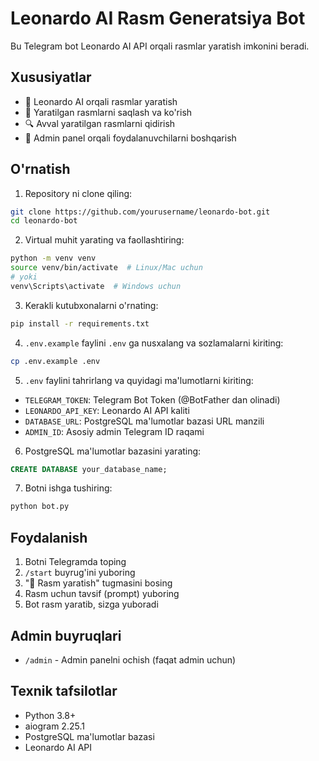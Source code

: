 # Leonardo AI Rasm Generatsiya Bot

Bu Telegram bot Leonardo AI API orqali rasmlar yaratish imkonini beradi.

## Xususiyatlar

- 🎨 Leonardo AI orqali rasmlar yaratish
- 💾 Yaratilgan rasmlarni saqlash va ko'rish
- 🔍 Avval yaratilgan rasmlarni qidirish
- 👥 Admin panel orqali foydalanuvchilarni boshqarish

## O'rnatish

1. Repository ni clone qiling:
```bash
git clone https://github.com/yourusername/leonardo-bot.git
cd leonardo-bot
```

2. Virtual muhit yarating va faollashtiring:
```bash
python -m venv venv
source venv/bin/activate  # Linux/Mac uchun
# yoki
venv\Scripts\activate  # Windows uchun
```

3. Kerakli kutubxonalarni o'rnating:
```bash
pip install -r requirements.txt
```

4. `.env.example` faylini `.env` ga nusxalang va sozlamalarni kiriting:
```bash
cp .env.example .env
```

5. `.env` faylini tahrirlang va quyidagi ma'lumotlarni kiriting:
- `TELEGRAM_TOKEN`: Telegram Bot Token (@BotFather dan olinadi)
- `LEONARDO_API_KEY`: Leonardo AI API kaliti
- `DATABASE_URL`: PostgreSQL ma'lumotlar bazasi URL manzili
- `ADMIN_ID`: Asosiy admin Telegram ID raqami

6. PostgreSQL ma'lumotlar bazasini yarating:
```sql
CREATE DATABASE your_database_name;
```

7. Botni ishga tushiring:
```bash
python bot.py
```

## Foydalanish

1. Botni Telegramda toping
2. `/start` buyrug'ini yuboring
3. "🎨 Rasm yaratish" tugmasini bosing
4. Rasm uchun tavsif (prompt) yuboring
5. Bot rasm yaratib, sizga yuboradi

## Admin buyruqlari

- `/admin` - Admin panelni ochish (faqat admin uchun)

## Texnik tafsilotlar

- Python 3.8+
- aiogram 2.25.1
- PostgreSQL ma'lumotlar bazasi
- Leonardo AI API
